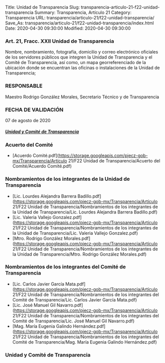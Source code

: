 Title: Unidad de Transparencia
Slug: transparencia-articulo-21-f22-unidad-transparencia
Summary: Transparencia, Artículo 21
Category: Transparencia
URL: transparencia/articulo-21/f22-unidad-transparencia/
Save_As: transparencia/articulo-21/f22-unidad-transparencia/index.html
Date: 2020-04-30 09:30:00
Modified: 2020-04-30 09:30:00


### Art. 21, Fracc. XXII Unidad de Transparencia

Nombre, nombramiento, fotografía, domicilio y correo electrónico oficiales de los servidores públicos que integren la Unidad de Transparencia y el Comité de Transparencia, así como, un mapa georreferenciado de la ubicación donde se encuentran las oficinas o instalaciones de la Unidad de Transparencia;

### RESPONSABLE

Maestro Rodrigo González Morales, Secretario Técnico y de Transparencia

### FECHA DE VALIDACIÓN

07 de agosto de 2020

##### [Unidad y Comité de Transparencia](https://www.dropbox.com/s/ks5lfcd4p2d6d5n/Unidad%20de%20Transparencia.ppsx?dl=0)


### Acuerto del Comité


* [Acuerdo Comité.pdf](https://storage.googleapis.com/pjecz-gob-mx/Transparencia/Artículo 21/F22 Unidad de Transparencia/Acuerto del Comité/Acuerdo Comité.pdf)


### Nombramientos de los integrantes de la Unidad de Transparencia


* [Lic. Lourdes Alejandra Barrera Badillo.pdf](https://storage.googleapis.com/pjecz-gob-mx/Transparencia/Artículo 21/F22 Unidad de Transparencia/Nombramientos de los integrantes de la Unidad de Transparencia/Lic. Lourdes Alejandra Barrera Badillo.pdf)
* [Lic. Valeria Vallejo Gonzalez.pdf](https://storage.googleapis.com/pjecz-gob-mx/Transparencia/Artículo 21/F22 Unidad de Transparencia/Nombramientos de los integrantes de la Unidad de Transparencia/Lic. Valeria Vallejo Gonzalez.pdf)
* [Mtro. Rodrigo González Morales.pdf](https://storage.googleapis.com/pjecz-gob-mx/Transparencia/Artículo 21/F22 Unidad de Transparencia/Nombramientos de los integrantes de la Unidad de Transparencia/Mtro. Rodrigo González Morales.pdf)


### Nombramientos de los integrantes del Comité de Transparencia


* [Lic. Carlos Javier García Mata.pdf](https://storage.googleapis.com/pjecz-gob-mx/Transparencia/Artículo 21/F22 Unidad de Transparencia/Nombramientos de los integrantes del Comité de Transparencia/Lic. Carlos Javier García Mata.pdf)
* [Lic. José Manuel Gil Navarro.pdf](https://storage.googleapis.com/pjecz-gob-mx/Transparencia/Artículo 21/F22 Unidad de Transparencia/Nombramientos de los integrantes del Comité de Transparencia/Lic. José Manuel Gil Navarro.pdf)
* [Mag. María Eugenia Galindo Hernández.pdf](https://storage.googleapis.com/pjecz-gob-mx/Transparencia/Artículo 21/F22 Unidad de Transparencia/Nombramientos de los integrantes del Comité de Transparencia/Mag. María Eugenia Galindo Hernández.pdf)


### Unidad y Comité de Transparencia



